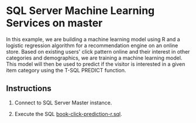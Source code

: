 # SQL Server Machine Learning Services on master

In this example, we are building a machine learning model using R and a logistic regression algorithm for a recommendation engine on an online store. Based on existing users' click pattern online and their interest in other categories and demographics, we are training a machine learning model. This model will then be used to predict if the visitor is interested in a given item category using the T-SQL PREDICT function.

## Instructions

1. Connect to SQL Server Master instance.

1. Execute the SQL [book-click-prediction-r.sql](book-click-prediction-r.sql/).


